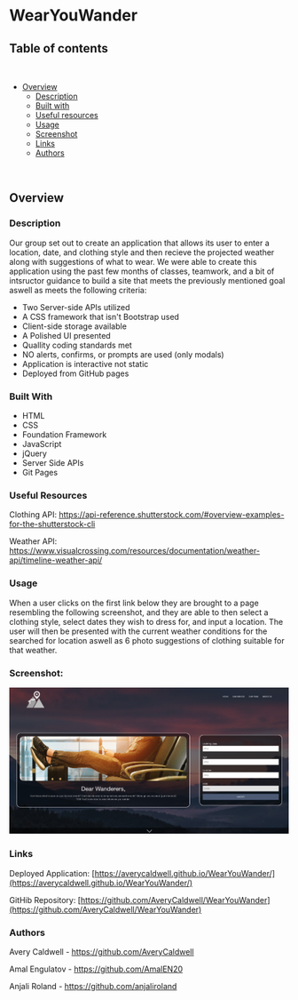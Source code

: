 # WearYouWander


## Table of contents
​
- [Overview](#overview)
  - [Description](#description)
  - [Built with](#built-with)
  - [Useful resources](#useful-resources)
  - [Usage](#usage)
  - [Screenshot](#screenshot)
  - [Links](#links)
  - [Authors](#authors)

​

## Overview

### Description
Our group set out to create an application that allows its user to enter a location, date, and clothing style and then recieve the projected weather along with suggestions of what to wear.
We were able to create this application using the past few months of classes, teamwork, and a bit of intsructor guidance to build a site that meets the previously mentioned goal aswell as meets the following criteria:
- Two Server-side APIs utilized
- A CSS framework that isn't Bootstrap used
- Client-side storage available
- A Polished UI presented
- Quallity coding standards met
- NO alerts, confirms, or prompts are used (only modals)
- Application is interactive not static
- Deployed from GitHub pages


### Built With
- HTML
- CSS
- Foundation Framework
- JavaScript
- jQuery
- Server Side APIs
- Git Pages


### Useful Resources

Clothing API: https://api-reference.shutterstock.com/#overview-examples-for-the-shutterstock-cli

Weather API: https://www.visualcrossing.com/resources/documentation/weather-api/timeline-weather-api/

### Usage
When a user clicks on the first link below they are brought to a page resembling the following screenshot, and they are able to then select a clothing style, select dates they wish to dress for, and input a location.
The user will then be presented with the current weather conditions for the searched for location aswell as 6 photo suggestions of clothing suitable for that weather.

### Screenshot:
<img src="./Assets/img/wearyouwander-homePg.png">

### Links
Deployed Application: [https://averycaldwell.github.io/WearYouWander/](https://averycaldwell.github.io/WearYouWander/)

GitHib Repository: [https://github.com/AveryCaldwell/WearYouWander](https://github.com/AveryCaldwell/WearYouWander)


### Authors

Avery Caldwell - https://github.com/AveryCaldwell

Amal Engulatov - https://github.com/AmalEN20

Anjali Roland - https://github.com/anjaliroland
